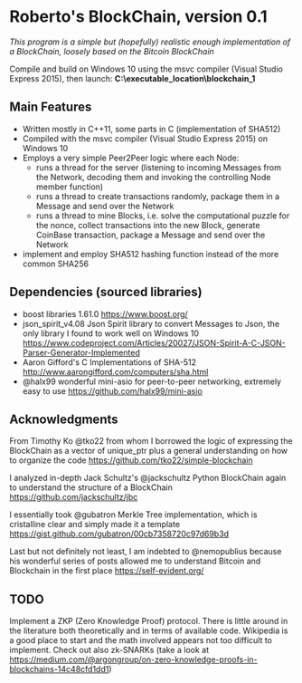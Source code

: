 # Roberto's BlockChain, version 0.1

*This program is a simple but (hopefully) realistic enough implementation of a BlockChain, loosely based on the Bitcoin BlockChain*

Compile and build on Windows 10 using the msvc compiler (Visual Studio Express 2015), then launch:
**C:\executable_location\blockchain_1**

## Main Features
-  Written mostly in C++11, some parts in C (implementation of SHA512)   
-  Compiled with the msvc compiler (Visual Studio Express 2015) on Windows 10
-  Employs a very simple Peer2Peer logic where each Node:
    -  runs a thread for the server (listening to incoming Messages from the Network, decoding them and invoking the controlling Node member function) 
    -  runs a thread to create transactions randomly, package them in a Message and send over the Network
    -  runs a thread to mine Blocks, i.e. solve the computational puzzle for the nonce, collect transactions into the new Block, generate CoinBase transaction, package a Message and send over the Network 
- implement and employ SHA512 hashing function instead of the more common SHA256

## Dependencies (sourced libraries)
-  boost libraries 1.61.0   https://www.boost.org/
-  json_spirit_v4.08 Json Spirit library to convert Messages to Json, the only library I found to work well on Windows 10 
https://www.codeproject.com/Articles/20027/JSON-Spirit-A-C-JSON-Parser-Generator-Implemented
-  Aaron Gifford's C Implementations of SHA-512 http://www.aarongifford.com/computers/sha.html
-  @halx99 wonderful mini-asio for peer-to-peer networking, extremely easy to use https://github.com/halx99/mini-asio
    
## Acknowledgments
From Timothy Ko @tko22 from whom I borrowed the logic of expressing the BlockChain as a vector of unique_ptr 
plus a general understanding on how to organize the code https://github.com/tko22/simple-blockchain

I analyzed in-depth Jack Schultz's @jackschultz Python BlockChain again to understand the structure of a BlockChain  https://github.com/jackschultz/jbc

I essentially took @gubatron Merkle Tree implementation, which is cristalline clear and simply made it a template https://gist.github.com/gubatron/00cb7358720c97d69b3d 

Last but not definitely not least, I am indebted to @nemopublius because his wonderful series of posts allowed me to understand Bitcoin and Blockchain in the first place https://self-evident.org/

## TODO

Implement a ZKP (Zero Knowledge Proof) protocol. There is little around in the literature both theoretically and in terms of available code. Wikipedia is a good place to start and the math involved appears not too difficult to implement. Check out also zk-SNARKs (take a look at https://medium.com/@argongroup/on-zero-knowledge-proofs-in-blockchains-14c48cfd1dd1)  
